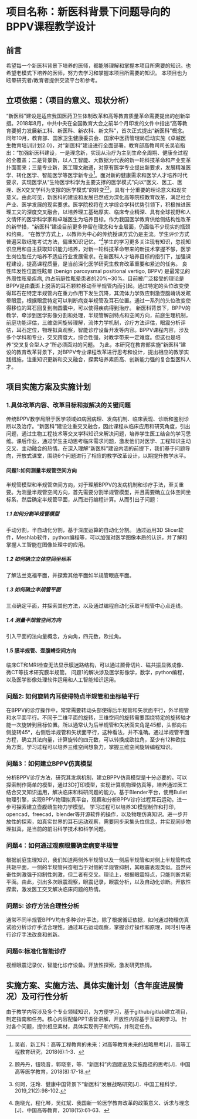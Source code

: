 # 项目名称：新医科背景下问题导向的BPPV课程教学设计

## 前言
希望每一个新医科背景下培养的医师，都能够理解和掌握本项目所需要的知识。也希望老模式下培养的医师，努力去学习和掌握本项目所需要的知识。
本项目也为眩晕研究者/教育者提供交流平台和参考。


## 立项依据：（项目的意义、现状分析）
“新医科”建设是适应我国医药卫生体制改革和高等教育质量革命需要提出的创新举措。2018年8月，中共中央在全国教育大会之前半个月印发的文件中指出“高等教育要努力发展新工科、新医科、新农科、新文科”，首次正式提出“新医科”概念。同年10月，教育部、国家卫生健康委员会、国家中医药管理局启动实施《卓越医生教育培训计划2.0》，对“新医科”建设进行全面部署。教育部高教司司长吴岩指出：“加强新医科建设，一是理念新，实现从治疗为主到生命全周期、健康全过程的全覆盖；二是背景新，以人工智能、大数据为代表的新一轮科技革命和产业变革扑面而来；三是专业新，医工理文融通，对原有医学专业提出新要求，发展精准医学、转化医学、智能医学等医学新专业[^3]。面对新的健康需求和医学人才培养时代要求，实现医学从“生物医学科学为主要支撑的医学模式”向以“医文、医工、医理、医X交叉学科为支撑的医学模式”的转变[^4][^5]，具有十分重要的理论意义和现实意义。由此可见，新医科的建设和发展已然成为深化高等院校教育改革，满足社会产业、医学发展的现实要求。医学院校将在大学综合学科优势引领下，积极推进医理工文的深度交叉融合，以培养理工基础厚实、临床专业精深、具有全球视野和人文情怀的医学科学家和卓越医生为培养目标。作为我国医学教育供给侧结构性改革的新举措，“新医科”建设目前更多停留在理念和专业层面，仍面临不少现实的瓶颈和约束。
“在教学方式上，以教师为中心的传统授课方式仍是主流。学生评价方式普遍采取纸笔考试方法，偏重知识记忆。“[^10]学生的学习更多关注现有知识，忽视知识应用和自主获取知识能力培养，对新一轮科技革命带来的新技术掌握不够，医学生岗位胜任力培养不适应行业发展需求。在新医科人才培养目标的指引下，加强课程建设，提高课程质量，是当前深化医学研究生教育改革重要和紧迫的任务。
良性阵发性位置性眩晕 (benign paroxysmal positional vertigo, BPPV) 是最常见的外周性眩晕疾病, 约占前庭性眩晕患者的20%~30%。目前被广泛接受的理论是BPPV是由囊斑上脱落的耳石颗粒移动至半规管内而引起。通过特定的头位改变使得耳石在特定半规管内在重力作用下发生沉降，其流体力学效应刺激壶腹嵴诱发眩晕眼震，根据眼震特定可以判断病变半规管及耳石位置。通过一系列的头位改变使得移位的耳石回复到椭圆囊中，可以使得疾病得到治疗。
新医科背景下，BPPV的教学，牵涉到医学影像分割和处理，半规管解剖特点和空间方向，前庭生理机制，前庭功能评估，三维空间旋转理解，流体力学机制，诊疗方法评估，眼震分析评估，耳石定位，物理拟真观察，智能诊疗设备开发等内容。BPPV课程内容，涉及多个学科和专业，交叉跨度大，综合性强，对教学带来一定难度。但这也是培养“交叉复合型人才”所必须面对的问题。
为此，本研究在教育部实施“新医科”建设的教育改革背景下，对BPPV专业课程改革进行思考和设计，提出相应的教学实践措施，注重知识更新和交叉融合，探索培养素质高、创新能力强的复合型医科人才。

## 项目实施方案及实施计划

### 1.具体改革内容、改革目标和拟解决的关键问题
传统BPPV教学局限于医学领域如病因病理、发病机制、临床表现、诊断和鉴别诊断以及治疗。“新医科”建设注重交叉融合，因此课程从临床应用和研究角度，引出问题，通过生物工程技术等交叉学科知识来解决问题，培养学生医工结合的学习思维。课后作业，通过学生主动思考临床需求问题，激发他们对医学、工程知识主动交叉、主动融合的热情。在深入理解“新医科”建设内涵的前提下，我们基于问题导向，开放式课堂，围绕6个问题进行了相应的教学改革设计，以期提升教学水平。
#### 问题1:如何测量半规管空间方向
半规管模型和半规管空间方向，对于理解BPPV的发病机制和诊疗手法，至关重要。为测量半规管空间方向，首先需要分割半规管模型，并且需要确立立体空间坐标系，然后确定半规管平面，从而进行编程计算。从而引出子问题：
##### 1.1 如何分割半规管模型
手动分割，半自动化分割，基于深度运算的自动化分割。
通过运用3D Slicer软件，Meshlab软件，python编程等，可以加强对医学图像本质的认识，并了解和掌握人工智能在图像处理中的应用。
##### 1.2 如何确立立体空间坐标系
了解法兰克福平面，并探索其他平面如半规管眼底平面。
##### 1.3 如何确立半规管平面
三点确定平面，并探索其他方法，以及通过编程自动化获取半规管中心点连线。
##### 1.4 测量半规管空间方向
引入平面的法向量概念，方向角，四元数，欧拉角。
#### 1.5 膜半规管、壶腹嵴空间方向
临床CT和MRI检查无法显示膜迷路结构，可以通过颞骨切片、磁共振显微成像、微CT等技术研究膜半规管。
问题1的解决涉及医学影像学，数学，python编程，以及医学影像处理软件运用和人工智能知识运用。

### 问题2: 如何旋转内耳使得特点半规管和坐标轴平行
在BPPV的诊疗操作中，常常需要转动头部使得后半规管和矢状面平行，外半规管和水平面平行。不同于二维平面的旋转，三维空间的旋转需要围绕特定的旋转轴才能一次旋转到目标位置。所以通常认为后半规管和矢状面夹角是45都，头部向右侧旋转45°，右侧后半规管和矢状面平行，这种看法，并不准确。通过半规管平面方程，确立其法向量，计算旋转的四元数，可以转换成欧拉角，至少有12种欧拉角方案。学习过程可以培养三维空间想象力，掌握三维空间旋转编程知识。
### 问题3：如何建立BPPV仿真模型
分析BPPV诊疗方法，研究其发病机制，建立BPPV仿真模型是十分必要的。可以探索制作简单的模型，通过3D打印模型，实现计算机物理仿真等，培养通过医工结合交叉知识运用，解决临床和科研问题的能力。基于Blender平台，使用Bullet物理引擎，实现BPPV物理拟真平台，观察和分析BPPV诊疗过程耳石运动。进一步可探索建立壶腹嵴生物力学模型。
学习过程可以培养3D模型制作和打印，opencad，freecad，blender等开源软件的操作，以及物理仿真知识。进一步开放性的探索，如真实世界的耳石运动观察，需要同步采集头位信息，并实现同步物理拟真，是当前的前沿科学技术和科学问题。
### 问题4：如何通过观察眼震确定病变半规管
根据前庭生理知识，我们知道两侧外半规管以及一侧后半规管和对侧上半规管构成共轭平面，一侧的半规管兴奋相当于对侧的半规管抑制，其眼震表现类似。虽然兴奋性刺激强于抑制性刺激，但二者有交叉。理论上，根据眼震特点，只能判断共轭平面。由此，引出多次眼震观察，眼震记录，眼震分析，以及自动化诊断。开放性探索，激发医工交叉解决临床问题的热情。
### 问题5: 诊疗方法合理性分析
通常不同半规管BPPV均有多种诊疗手法，除了根据循证依据，如何通过物理仿真试验分析诊疗手法合理性。通过耳石运动观察，掌握诊疗操作和原理，同时引导进行诊疗手法改良和创新。
### 问题6:标准化智能诊疗
视频眼震记录仪，智能化诊疗设备。开放性探索，激发研究热情。

## 实施方案、实施方法、具体实施计划（含年度进展情况）及可行性分析
由于教学内容涉及多个专业领域知识，为方便学习，基于github/gitlab建立项目，制定指南和任务。核心内容配备PPT语音讲解，开放性内容基于互联网学习。
针对各个问题，提供相应素材，具体实现例子和代码，并制定任务。



[^3]: 吴岩．新工科：高等工程教育的未来：对高等教育未来的战略思考[J]．高等工程教育研究，2018(6):1-3．


[^4]: 顾丹丹，钮晓音，郭晓奎，等．“新医科”内涵建设及实施路径的思考[J]．中国高等医学教育，2018(8):17-18.

[^5]: 何珂，汪玲．健康中国背景下“新医科”发展战略研究[J]．中国工程科学，2019,21(2):98-102. 
[^10]: 施晓光，程化琴，吴红斌．我国新一轮医学教育改革的政策意义、诉求与理念[J]．中国高等教育，2018(15):61-63．
 
 
